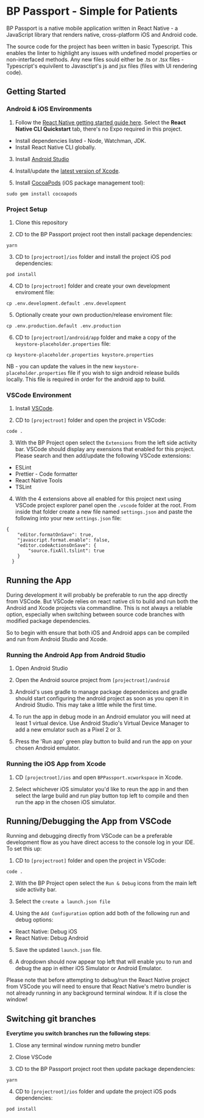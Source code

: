 # BP Passport - Simple for Patients

BP Passport is a native mobile application written in React Native - a JavaScript library that renders native, cross-platform iOS and Android code.

The source code for the project has been written in basic Typescript. This enables the linter to highlight any issues with undefined model properties or non-interfaced methods. Any new files sould either be .ts or .tsx files - Typescript's equivilent to Javasctipt's js and jsx files (files with UI rendering code).

## Getting Started

### Android & iOS Environments

1. Follow the [React Native getting started guide here](https://facebook.github.io/react-native/docs/getting-started). Select the **React Native CLI Quickstart** tab, there's no Expo required in this project.

- Install dependencies listed - Node, Watchman, JDK.
- Install React Native CLI globally.

3. Install [Android Studio](https://developer.android.com/studio)

4. Install/update the [latest version of Xcode](https://itunes.apple.com/us/app/xcode/id497799835?mt=12).

5. Install [CocoaPods](https://cocoapods.org) (iOS package management tool):

```
sudo gem install cocoapods
```

### Project Setup

1. Clone this repository

2. CD to the BP Passport project root then install package dependencies:

```
yarn
```

3. CD to `[projectroot]/ios` folder and install the project iOS pod dependencies:

```
pod install
```

4. CD to `[projectroot]` folder and create your own development enviroment file:

```
cp .env.development.default .env.development
```

5. Optionally create your own production/release enviroment file:

```
cp .env.production.default .env.production
```

6. CD to `[projectroot]/android/app` folder and make a copy of the `keystore-placeholder.properties` file:

```
cp keystore-placeholder.properties keystore.properties
```

NB - you can update the values in the new `keystore-placeholder.properties` file if you wish to sign android release builds locally. This file is required in order for the android app to build.

### VSCode Environment

1. Install [VSCode](https://code.visualstudio.com/).

2. CD to `[projectroot]` folder and open the project in VSCode:

```
code .
```

3. With the BP Project open select the `Extensions` from the left side activity bar. VSCode should display any exensions that enabled for this project. Please search and then add/update the following VSCode extensions:

- ESLint
- Prettier - Code formatter
- React Native Tools
- TSLint

4. With the 4 extensions above all enabled for this project next using VSCode project explorer panel open the `.vscode` folder at the root. From inside that folder create a new file named `settings.json` and paste the following into your new `settings.json` file:

```
{
    "editor.formatOnSave": true,
    "javascript.format.enable": false,
    "editor.codeActionsOnSave": {
        "source.fixAll.tslint": true
    }
  }
```

## Running the App

During development it will probably be preferable to run the app directly from VSCode. But VSCode relies on react native cli to build and run both the Android and Xcode projects via commandline. This is not always a reliable option, especially when switching between source code branches with modified package dependencies.

So to begin with ensure that both iOS and Android apps can be compiled and run from Android Studio and Xcode.

### Running the Android App from Android Studio

1. Open Android Studio

2. Open the Android source project from `[projectroot]/android`

3. Android's uses gradle to manage package dependenices and gradle should start configuring the android project as soon as you open it in Android Studio. This may take a little while the first time.

4. To run the app in debug mode in an Android emulator you will need at least 1 virtual device. Use Android Studio's Virtual Device Manager to add a new emulator such as a Pixel 2 or 3.

5. Press the 'Run app' green play button to build and run the app on your chosen Android emulator.

### Running the iOS App from Xcode

1. CD `[projectroot]/ios` and open `BPPassport.xcworkspace` in Xcode.

2. Select whichever iOS simulator you'd like to reun the app in and then select the large build and run play button top left to compile and then run the app in the chosen iOS simulator.

## Running/Debugging the App from VSCode

Running and debugging directly from VSCode can be a preferable development flow as you have direct access to the console log in your IDE. To set this up:

1. CD to `[projectroot]` folder and open the project in VSCode:

```
code .
```

2. With the BP Project open select the `Run & Debug` icons from the main left side activity bar.

3. Select the `create a launch.json file`

4. Using the `Add Configuration` option add both of the following run and debug options:

- React Native: Debug iOS
- React Native: Debug Android

5. Save the updated `launch.json` file.

6. A dropdown should now appear top left that will enable you to run and debug the app in either iOS Simulator or Android Emulator.

Please note that before attempting to debug/run the React Native project from VSCode you will need to ensure that React Native's metro bundler is not already running in any background terminal window. It if is close the window!

## Switching git branches

**Everytime you switch branches run the following steps**:

1. Close any terminal window running metro bundler

2. Close VSCode

3. CD to the BP Passport project root then update package dependencies:

```
yarn
```

4. CD to `[projectroot]/ios` folder and update the project iOS pods dependencies:

```
pod install
```
